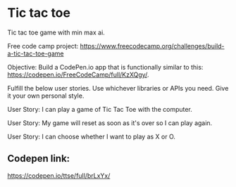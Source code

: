 # Tic tac toe

Tic tac toe game with min max ai.

Free code camp project: https://www.freecodecamp.org/challenges/build-a-tic-tac-toe-game

Objective: Build a CodePen.io app that is functionally similar to this: https://codepen.io/FreeCodeCamp/full/KzXQgy/.

Fulfill the below user stories. Use whichever libraries or APIs you need. Give it your own personal style.

User Story: I can play a game of Tic Tac Toe with the computer.

User Story: My game will reset as soon as it's over so I can play again.

User Story: I can choose whether I want to play as X or O.

## Codepen link:
https://codepen.io/ttse/full/brLxYx/